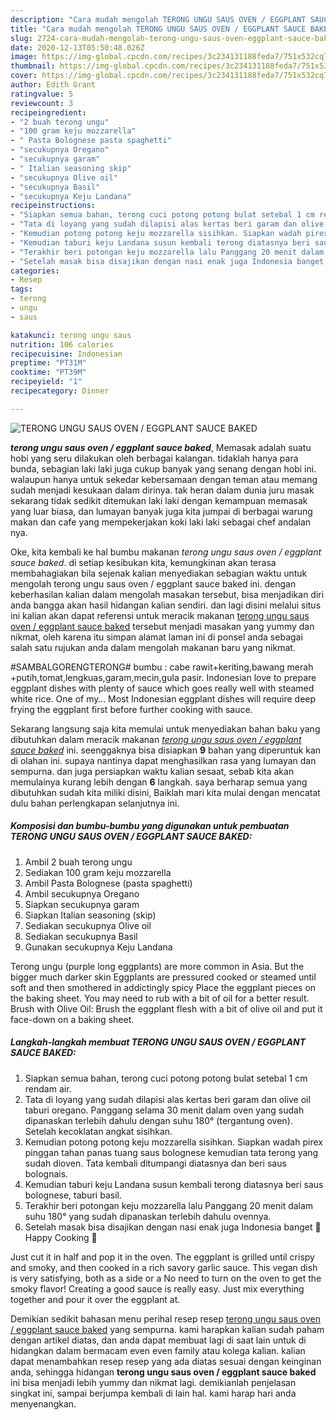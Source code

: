 ```yaml
---
description: "Cara mudah mengolah TERONG UNGU SAUS OVEN / EGGPLANT SAUCE BAKED yang Enak Banget"
title: "Cara mudah mengolah TERONG UNGU SAUS OVEN / EGGPLANT SAUCE BAKED yang Enak Banget"
slug: 2724-cara-mudah-mengolah-terong-ungu-saus-oven-eggplant-sauce-baked-yang-enak-banget
date: 2020-12-13T05:50:48.026Z
image: https://img-global.cpcdn.com/recipes/3c234131188feda7/751x532cq70/terong-ungu-saus-oven-eggplant-sauce-baked-foto-resep-utama.jpg
thumbnail: https://img-global.cpcdn.com/recipes/3c234131188feda7/751x532cq70/terong-ungu-saus-oven-eggplant-sauce-baked-foto-resep-utama.jpg
cover: https://img-global.cpcdn.com/recipes/3c234131188feda7/751x532cq70/terong-ungu-saus-oven-eggplant-sauce-baked-foto-resep-utama.jpg
author: Edith Grant
ratingvalue: 5
reviewcount: 3
recipeingredient:
- "2 buah terong ungu"
- "100 gram keju mozzarella"
- " Pasta Bolognese pasta spaghetti"
- "secukupnya Oregano"
- "secukupnya garam"
- " Italian seasoning skip"
- "secukupnya Olive oil"
- "secukupnya Basil"
- "secukupnya Keju Landana"
recipeinstructions:
- "Siapkan semua bahan, terong cuci potong potong bulat setebal 1 cm rendam air."
- "Tata di loyang yang sudah dilapisi alas kertas beri garam dan olive oil taburi oregano. Panggang selama 30 menit dalam oven yang sudah dipanaskan terlebih dahulu dengan suhu 180° (tergantung oven). Setelah kecoklatan angkat sisihkan."
- "Kemudian potong potong keju mozzarella sisihkan. Siapkan wadah pirex pinggan tahan panas tuang saus bolognese kemudian tata terong yang sudah dioven. Tata kembali ditumpangi diatasnya dan beri saus bolognais."
- "Kemudian taburi keju Landana susun kembali terong diatasnya beri saus bolognese, taburi basil."
- "Terakhir beri potongan keju mozzarella lalu Panggang 20 menit dalam suhu 180° yang sudah dipanaskan terlebih dahulu ovennya."
- "Setelah masak bisa disajikan dengan nasi enak juga Indonesia banget 🤭 Happy Cooking 💪"
categories:
- Resep
tags:
- terong
- ungu
- saus

katakunci: terong ungu saus 
nutrition: 106 calories
recipecuisine: Indonesian
preptime: "PT31M"
cooktime: "PT39M"
recipeyield: "1"
recipecategory: Dinner

---
```



![TERONG UNGU SAUS OVEN / EGGPLANT SAUCE BAKED](https://img-global.cpcdn.com/recipes/3c234131188feda7/751x532cq70/terong-ungu-saus-oven-eggplant-sauce-baked-foto-resep-utama.jpg)

<b><i>terong ungu saus oven / eggplant sauce baked</i></b>, Memasak adalah suatu hobi yang seru dilakukan oleh berbagai kalangan. tidaklah hanya para bunda, sebagian laki laki juga cukup banyak yang senang dengan hobi ini. walaupun hanya untuk sekedar kebersamaan dengan teman atau memang sudah menjadi kesukaan dalam dirinya. tak heran dalam dunia juru masak sekarang tidak sedikit ditemukan laki laki dengan kemampuan memasak yang luar biasa, dan lumayan banyak juga kita jumpai di berbagai warung makan dan cafe yang mempekerjakan koki laki laki sebagai chef andalan nya.

Oke, kita kembali ke hal bumbu makanan <i>terong ungu saus oven / eggplant sauce baked</i>. di setiap kesibukan kita, kemungkinan akan terasa membahagiakan bila sejenak kalian menyediakan sebagian waktu untuk mengolah terong ungu saus oven / eggplant sauce baked ini. dengan keberhasilan kalian dalam mengolah masakan tersebut, bisa menjadikan diri anda bangga akan hasil hidangan kalian sendiri. dan lagi disini melalui situs ini kalian akan dapat referensi untuk meracik makanan <u>terong ungu saus oven / eggplant sauce baked</u> tersebut menjadi masakan yang yummy dan nikmat, oleh karena itu simpan alamat laman ini di ponsel anda sebagai salah satu rujukan anda dalam mengolah makanan baru yang nikmat.

#SAMBALGORENGTERONG# bumbu : cabe rawit+keriting,bawang merah +putih,tomat,lengkuas,garam,mecin,gula pasir. Indonesian love to prepare eggplant dishes with plenty of sauce which goes really well with steamed white rice. One of my… Most Indonesian eggplant dishes will require deep frying the eggplant first before further cooking with sauce.


Sekarang langsung saja kita memulai untuk menyediakan bahan baku yang dibutuhkan dalam meracik makanan <u><i>terong ungu saus oven / eggplant sauce baked</i></u> ini. seenggaknya bisa disiapkan <b>9</b> bahan yang diperuntuk kan di olahan ini. supaya nantinya dapat menghasilkan rasa yang lumayan dan sempurna. dan juga persiapkan waktu kalian sesaat, sebab kita akan memulainya kurang lebih dengan <b>6</b> langkah. saya berharap semua yang dibutuhkan sudah kita miliki disini, Baiklah mari kita mulai dengan mencatat dulu bahan perlengkapan selanjutnya ini.

<!--inarticleads1-->

##### Komposisi dan bumbu-bumbu yang digunakan untuk pembuatan TERONG UNGU SAUS OVEN / EGGPLANT SAUCE BAKED:

1. Ambil 2 buah terong ungu
1. Sediakan 100 gram keju mozzarella
1. Ambil  Pasta Bolognese (pasta spaghetti)
1. Ambil secukupnya Oregano
1. Siapkan secukupnya garam
1. Siapkan  Italian seasoning (skip)
1. Sediakan secukupnya Olive oil
1. Sediakan secukupnya Basil
1. Gunakan secukupnya Keju Landana


Terong ungu (purple long eggplants) are more common in Asia. But the bigger much darker skin Eggplants are pressured cooked or steamed until soft and then smothered in addictingly spicy Place the eggplant pieces on the baking sheet. You may need to rub with a bit of oil for a better result. Brush with Olive Oil: Brush the eggplant flesh with a bit of olive oil and put it face-down on a baking sheet. 

<!--inarticleads2-->

##### Langkah-langkah membuat TERONG UNGU SAUS OVEN / EGGPLANT SAUCE BAKED:

1. Siapkan semua bahan, terong cuci potong potong bulat setebal 1 cm rendam air.
1. Tata di loyang yang sudah dilapisi alas kertas beri garam dan olive oil taburi oregano. Panggang selama 30 menit dalam oven yang sudah dipanaskan terlebih dahulu dengan suhu 180° (tergantung oven). Setelah kecoklatan angkat sisihkan.
1. Kemudian potong potong keju mozzarella sisihkan. Siapkan wadah pirex pinggan tahan panas tuang saus bolognese kemudian tata terong yang sudah dioven. Tata kembali ditumpangi diatasnya dan beri saus bolognais.
1. Kemudian taburi keju Landana susun kembali terong diatasnya beri saus bolognese, taburi basil.
1. Terakhir beri potongan keju mozzarella lalu Panggang 20 menit dalam suhu 180° yang sudah dipanaskan terlebih dahulu ovennya.
1. Setelah masak bisa disajikan dengan nasi enak juga Indonesia banget 🤭 Happy Cooking 💪


Just cut it in half and pop it in the oven. The eggplant is grilled until crispy and smoky, and then cooked in a rich savory garlic sauce. This vegan dish is very satisfying, both as a side or a No need to turn on the oven to get the smoky flavor! Creating a good sauce is really easy. Just mix everything together and pour it over the eggplant at. 

Demikian sedikit bahasan menu perihal resep resep <u>terong ungu saus oven / eggplant sauce baked</u> yang sempurna. kami harapkan kalian sudah paham dengan artikel diatas, dan anda dapat membuat lagi di saat lain untuk di hidangkan dalam bermacam even even family atau kolega kalian. kalian dapat menambahkan resep resep yang ada diatas sesuai dengan keinginan anda, sehingga hidangan <b>terong ungu saus oven / eggplant sauce baked</b> ini bisa menjadi lebih yummy dan nikmat lagi. demikianlah penjelasan singkat ini, sampai berjumpa kembali di lain hal. kami harap hari anda menyenangkan.
